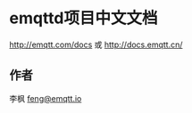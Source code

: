 
emqttd项目中文文档
==================

http://emqtt.com/docs 或 http://docs.emqtt.cn/

作者
----

李枫 <feng@emqtt.io>
